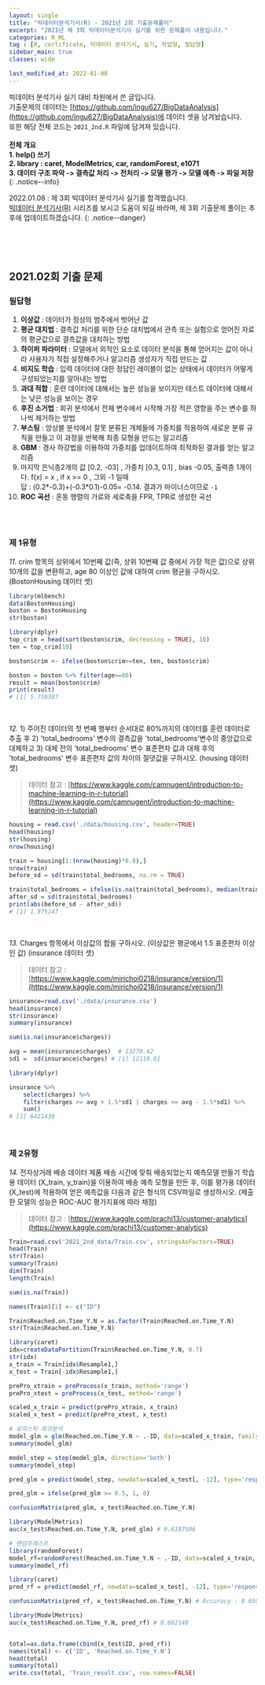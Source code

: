 ```yaml
---
layout: single
title: "빅데이터분석기사(R) - 2021년 2회 기출문제풀이"
excerpt: "2021년 제 3회 빅데이터분석기사 실기를 위한 문제풀이 내용입니다."
categories: R_ML
tag : [R, certificate, 빅데이터 분석기사, 실기, 작업형, 필답형]
sidebar_main: true
classes: wide

last_modified_at: 2022-01-08
---
```


빅데이터 분석기사 실기 대비 차원에서 쓴 글입니다. <br> 기출문제의 데이터는 [https://github.com/ingu627/BigDataAnalysis](https://github.com/ingu627/BigDataAnalysis)에 데이터 셋을 남겨놨습니다.<br> 또한 해당 전체 코드는 `2021_2nd.R` 파일에 담겨져 있습니다. <br><br> **전체 개요 <br> 1. help() 쓰기 <br> 2. library : caret, ModelMetrics, car, randomForest, e1071 <br> 3. 데이터 구조 파악 -> 결측값 처리 -> 전처리 -> 모델 평가 -> 모델 예측 -> 파일 저장**
{: .notice--info}

2022.01.08 : 제 3회 빅데이터 분석기사 실기를 합격했습니다. <br> [빅데이터 분석기사(R)](https://ingu627.github.io/categories/R_ML) 시리즈를 보시고 도움이 되길 바라며, 제 3회 기출문제 풀이는 추후에 업데이트하겠습니다.
{: .notice--danger}

<br>
<br>
<br>

## 2021.02회 기출 문제

### 필답형 

1. **이상값** : 데이터가 정상의 범주에서 벗어난 값 <br/>
2. **평균 대치법** : 결측값 처리를 위한 단순 대치법에서 관측 또는 실험으로 얻어진 자료의 평균값으로 결측값을 대치하는 방법  <br/>
3. **하이퍼 파라미터** : 모델에서 외적인 요소로 데이터 분석을 통해 얻어지는 값이 아니라 사용자가 직접 설정해주거나 알고리즘 생성자가 직접 만드는 값 <br/>
4. **비지도 학습** : 입력 데이터에 대한 정답인 레이블이 없는 상태에서 데이터가 어떻게 구성되었는지를 알아내는 방법 <br/>
5. **과대 적합** : 훈련 데이터에 대해서는 높은 성능을 보이지만 테스트 데이터에 대해서는 낮은 성능을 보이는 경우 <br/>
6. **후진 소거법** : 회귀 분석에서 전체 변수에서 시작해 가장 적은 영향을 주는 변수를 하나씩 제거하는 방법 <br/>
7. **부스팅** : 앙상블 분석에서 잘못 분류된 개체들에 가중치를 적용하여 새로운 분류 규칙을 만들고 이 과정을 반복해 최종 모형을 만드는 알고리즘 <br/>
8. **GBM** : 경사 하강법을 이용하여 가중치를 업데이트하여 최적화된 결과를 얻는 알고리즘 <br/>
9. 마지막 은닉층2개의 값 [0.2, -03] ,  가중치 [0.3, 0.1] , bias -0.05, 출력층 1개이다. f(x) = x , if x >= 0 , 그외 -1 일때  <br> 답 : (0.2\*-0.3)+(-0.3\*0.1)-0.05= -0.14. 결과가 마이너스이므로 `-1` <br/>
10. **ROC 곡선** : 혼동 행렬의 가로와 세로축을 FPR, TPR로 생성한 곡선 <br/>

<br>
<br>

### 제 1유형

*11.* crim 항목의 상위에서 10번째 값(즉, 상위 10번째 값 중에서 가장 적은 값)으로 상위 10개의 값을 변환하고, age 80 이상인 값에 대하여 crim 평균을 구하시오. (BostonHousing 데이터 셋) <br/>

```R
library(mlbench)
data(BostonHousing)
boston = BostonHousing
str(boston)

library(dplyr)
top_crim = head(sort(boston$crim, decreasing = TRUE), 10)
ten = top_crim[10]

boston$crim <- ifelse(boston$crim>=ten, ten, boston$crim)

boston = boston %>% filter(age>=80)
result = mean(boston$crim)
print(result)
# [1] 5.759387
```

<br/>

*12.* 1) 주어진 데이터의 첫 번째 행부터 순서대로 80%까지의 데이터를 훈련 데이터로 추출 후 2) 'total_bedrooms' 변수의 결측값을 'total_bedrooms'변수의 중앙값으로 대체하고 3) 대체 전의 'total_bedrooms' 변수 표준편차 값과 대체 후의 'total_bedrooms' 변수 표준편차 값의 차이의 절댓값을 구하시오. (housing 데이터 셋)

> 데이터 참고 : [https://www.kaggle.com/camnugent/introduction-to-machine-learning-in-r-tutorial](https://www.kaggle.com/camnugent/introduction-to-machine-learning-in-r-tutorial)

```R
housing = read.csv('./data/housing.csv', header=TRUE)
head(housing)
str(housing)
nrow(housing)

train = housing[1:(nrow(housing)*0.8),]
nrow(train)
before_sd = sd(train$total_bedrooms, na.rm = TRUE)

train$total_bedrooms = ifelse(is.na(train$total_bedrooms), median(train$total_bedrooms, na.rm = TRUE), train$total_bedrooms) 
after_sd = sd(train$total_bedrooms)
print(abs(before_sd - after_sd))
# [1] 1.975147
```

<br/>

*13.* Charges 항목에서 이상값의 합을 구하시오. (이상값은 평균에서 1.5 표준편차 이상인 값) (insurance 데이터 셋)

> 데이터 참고 : [https://www.kaggle.com/mirichoi0218/insurance/version/1](https://www.kaggle.com/mirichoi0218/insurance/version/1)

```R
insurance=read.csv('./data/insurance.csv')
head(insurance)
str(insurance)
summary(insurance)

sum(is.na(insurance$charges))

avg = mean(insurance$charges)  # 13270.42
sd1 =  sd(insurance$charges) # [1] 12110.01

library(dplyr)

insurance %>% 
    select(charges) %>% 
    filter(charges >= avg + 1.5*sd1 | charges <= avg - 1.5*sd1) %>% 
    sum()
# [1] 6421430
```

<br/>

### 제 2유형

*14.* 전자상거래 배송 데이터
제품 배송 시간에 맞춰 배송되었는지 예측모델 만들기
학습용 데이터 (X_train, y_train)을 이용하여 배송 예측 모형을 만든 후, 이를 평가용 데이터(X_test)에 적용하여 얻은 예측값을 다음과 같은 형식의 CSV파일로 생성하시오. (제출한 모델의 성능은 ROC-AUC 평가지표에 따라 채점)

> 데이터 참고 : [https://www.kaggle.com/prachi13/customer-analytics](https://www.kaggle.com/prachi13/customer-analytics)


```R
Train=read.csv('2021_2nd_data/Train.csv', stringsAsFactors=TRUE)
head(Train)
str(Train)
summary(Train)
dim(Train)
length(Train)

sum(is.na(Train))

names(Train)[1] <- c("ID")

Train$Reached.on.Time_Y.N = as.factor(Train$Reached.on.Time_Y.N)
str(Train$Reached.on.Time_Y.N)

library(caret)
idx=createDataPartition(Train$Reached.on.Time_Y.N, 0.7)
str(idx)
x_train = Train[idx$Resample1,]
x_test = Train[-idx$Resample1,]

prePro_xtrain = preProcess(x_train, method='range')
prePro_xtest = preProcess(x_test, method='range')

scaled_x_train = predict(prePro_xtrain, x_train)
scaled_x_test = predict(prePro_xtest, x_test)

# 로지스틱 회귀분석
model_glm = glm(Reached.on.Time_Y.N ~ .-ID, data=scaled_x_train, family='binomial')
summary(model_glm)

model_step = step(model_glm, direction='both')
summary(model_step)

pred_glm = predict(model_step, newdata=scaled_x_test[, -12], type='response')

pred_glm = ifelse(pred_glm >= 0.5, 1, 0)

confusionMatrix(pred_glm, x_test$Reached.on.Time_Y.N)

library(ModelMetrics)
auc(x_test$Reached.on.Time_Y.N, pred_glm) # 0.6187506

# 랜덤포레스트
library(randomForest)
model_rf=randomForest(Reached.on.Time_Y.N ~ .-ID, data=scaled_x_train, ntree=300)
summary(model_rf)

library(caret)
pred_rf = predict(model_rf, newdata=scaled_x_test[, -12], type='response')

confusionMatrix(pred_rf, x_test$Reached.on.Time_Y.N) # Accuracy : 0.6599

library(ModelMetrics)
auc(x_test$Reached.on.Time_Y.N, pred_rf) # 0.662148


total=as.data.frame(cbind(x_test$ID, pred_rf))
names(total) <- c('ID', 'Reached.on.Time_Y.N')
head(total)
summary(total)
write.csv(total, 'Train_result.csv', row.names=FALSE)
```

<br>
<br>
